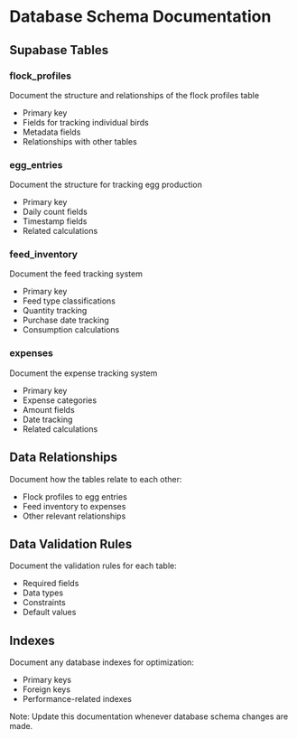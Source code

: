 # Database Schema Documentation

## Supabase Tables

### flock_profiles
Document the structure and relationships of the flock profiles table
- Primary key
- Fields for tracking individual birds
- Metadata fields
- Relationships with other tables

### egg_entries
Document the structure for tracking egg production
- Primary key
- Daily count fields
- Timestamp fields
- Related calculations

### feed_inventory
Document the feed tracking system
- Primary key
- Feed type classifications
- Quantity tracking
- Purchase date tracking
- Consumption calculations

### expenses
Document the expense tracking system
- Primary key
- Expense categories
- Amount fields
- Date tracking
- Related calculations

## Data Relationships
Document how the tables relate to each other:
- Flock profiles to egg entries
- Feed inventory to expenses
- Other relevant relationships

## Data Validation Rules
Document the validation rules for each table:
- Required fields
- Data types
- Constraints
- Default values

## Indexes
Document any database indexes for optimization:
- Primary keys
- Foreign keys
- Performance-related indexes

Note: Update this documentation whenever database schema changes are made.
